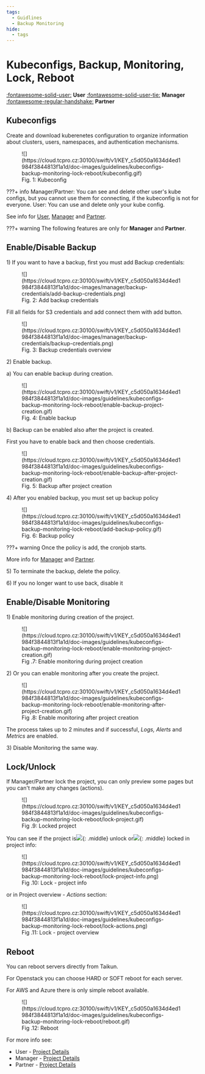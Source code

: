 ```yaml
---
tags:
  - Guidlines
  - Backup Monitoring
hide:
  - tags
---
```


# **Kubeconfigs, Backup, Monitoring, Lock, Reboot**

[:fontawesome-solid-user:](../../user/projects/project-details-k8s/) **User**
[:fontawesome-solid-user-tie:](../../manager/projects/project-details-k8s/) **Manager**
[:fontawesome-regular-handshake:](../../partner/projects/project-details-k8s/) **Partner**

## **Kubeconfigs**

Create and download kuberenetes configuration to organize information about clusters, users, namespaces, and authentication mechanisms.

<figure markdown>
  ![](https://cloud.tcpro.cz:30100/swift/v1/KEY_c5d050a1634d4ed1984f3844813f1a1d/doc-images/guidelines/kubeconfigs-backup-monitoring-lock-reboot/kubeconfig.gif)
  <figcaption>Fig. 1: Kubeconfig</figcaption>
</figure>

???+ info
    Manager/Partner: You can see and delete other user's kube configs, but you cannot use them for connecting, if the kubeconfig is not for everyone.
    User: You can use and delete only your kube config.

See info for [User](../../user/projects/project-details-k8s/#kubeconfigs), [Manager](../../manager/projects/project-details-k8s/#kubeconfigs) and [Partner](../../partner/projects/project-details-k8s/#kubeconfigs).

???+ warning
    The following features are only for **Manager** and **Partner**.

## **Enable/Disable Backup**

1\) If you want to have a backup, first you must add Backup credentials:

<figure markdown>
  ![](https://cloud.tcpro.cz:30100/swift/v1/KEY_c5d050a1634d4ed1984f3844813f1a1d/doc-images/manager/backup-credentials/add-backup-credentials.png)
  <figcaption>Fig. 2: Add backup credentials</figcaption>
</figure>

Fill all fields for S3 credentials and add connect them with add button.

<figure markdown>
  ![](https://cloud.tcpro.cz:30100/swift/v1/KEY_c5d050a1634d4ed1984f3844813f1a1d/doc-images/manager/backup-credentials/backup-credentials.png)
  <figcaption>Fig. 3: Backup credentials overview</figcaption>
</figure>

2\) Enable backup.

a) You can enable backup during creation.

<figure markdown>
  ![](https://cloud.tcpro.cz:30100/swift/v1/KEY_c5d050a1634d4ed1984f3844813f1a1d/doc-images/guidelines/kubeconfigs-backup-monitoring-lock-reboot/enable-backup-project-creation.gif)
  <figcaption>Fig. 4: Enable backup</figcaption>
</figure>

b) Backup can be enabled also after the project is created.

First you have to enable back and then choose credentials.

<figure markdown>
  ![](https://cloud.tcpro.cz:30100/swift/v1/KEY_c5d050a1634d4ed1984f3844813f1a1d/doc-images/guidelines/kubeconfigs-backup-monitoring-lock-reboot/enable-backup-after-project-creation.gif)
  <figcaption>Fig. 5: Backup after project creation</figcaption>
</figure>

4\) After you enabled backup, you must set up backup policy

<figure markdown>
  ![](https://cloud.tcpro.cz:30100/swift/v1/KEY_c5d050a1634d4ed1984f3844813f1a1d/doc-images/guidelines/kubeconfigs-backup-monitoring-lock-reboot/add-backup-policy.gif)
  <figcaption>Fig. 6: Backup policy</figcaption>
</figure>

???+ warning
    Once the policy is add, the cronjob starts.

More info for [Manager](../../manager/projects/project-details-k8s/#backup-policy) and [Partner](../../partner/projects/project-details-k8s/#backup-policy).

5\) To terminate the backup, delete the policy.

6\) If you no longer want to use back, disable it

## **Enable/Disable Monitoring**

1\) Enable monitoring during creation of the project.

<figure markdown>
  ![](https://cloud.tcpro.cz:30100/swift/v1/KEY_c5d050a1634d4ed1984f3844813f1a1d/doc-images/guidelines/kubeconfigs-backup-monitoring-lock-reboot/enable-monitoring-project-creation.gif)
  <figcaption>Fig .7: Enable monitoring during project creation</figcaption>
</figure>

2\) Or you can enable monitoring after you create the project.

<figure markdown>
  ![](https://cloud.tcpro.cz:30100/swift/v1/KEY_c5d050a1634d4ed1984f3844813f1a1d/doc-images/guidelines/kubeconfigs-backup-monitoring-lock-reboot/enable-monitoring-after-project-creation.gif)
  <figcaption>Fig .8: Enable monitoring after project creation</figcaption>
</figure>

The process takes up to 2 minutes and if successful, *Logs, Alerts* and *Metrics* are enabled.

3\) Disable Monitoring the same way.

## **Lock/Unlock**

If Manager/Partner lock the project, you can only preview some pages but you can't make any changes (actions).

<figure markdown>
  ![](https://cloud.tcpro.cz:30100/swift/v1/KEY_c5d050a1634d4ed1984f3844813f1a1d/doc-images/guidelines/kubeconfigs-backup-monitoring-lock-reboot/lock-project.gif)
  <figcaption>Fig .9: Locked project</figcaption>
</figure>

You can see if the project is![](https://cloud.tcpro.cz:30100/swift/v1/KEY_c5d050a1634d4ed1984f3844813f1a1d/doc-images/icons/lock.png){: .middle} unlock or![](https://cloud.tcpro.cz:30100/swift/v1/KEY_c5d050a1634d4ed1984f3844813f1a1d/doc-images/icons/unlock.png){: .middle} locked in project info:

<figure markdown>
  ![](https://cloud.tcpro.cz:30100/swift/v1/KEY_c5d050a1634d4ed1984f3844813f1a1d/doc-images/guidelines/kubeconfigs-backup-monitoring-lock-reboot/lock-project-info.png)
  <figcaption>Fig .10: Lock - project info</figcaption>
</figure>

or in Project overview - *Actions* section:

<figure markdown>
  ![](https://cloud.tcpro.cz:30100/swift/v1/KEY_c5d050a1634d4ed1984f3844813f1a1d/doc-images/guidelines/kubeconfigs-backup-monitoring-lock-reboot/lock-actions.png)
  <figcaption>Fig .11: Lock - project overview</figcaption>
</figure>

## **Reboot**

You can reboot servers directly from Taikun.

For Openstack you can choose HARD or SOFT reboot for each server.

For AWS and Azure there is only simple reboot available.

<figure markdown>
  ![](https://cloud.tcpro.cz:30100/swift/v1/KEY_c5d050a1634d4ed1984f3844813f1a1d/doc-images/guidelines/kubeconfigs-backup-monitoring-lock-reboot/reboot.gif)
  <figcaption>Fig .12: Reboot</figcaption>
</figure>

For more info see:

* User - [Project Details](../../user/projects/project-details-k8s/)
* Manager - [Project Details](../../manager/projects/project-details-k8s/)
* Partner - [Project Details](../../partner/projects/project-details-k8s/)
